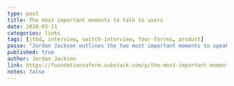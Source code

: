 ```yaml
---
type: post
title: The most important moments to talk to users
date: 2020-03-11
categories: links
tags: [jtbd, interview, switch-interview, four-forces, product]
posse: "Jordan Jackson outlines the two most important moments to speak to customers."
published: true
author: Jordan Jackson
link: https://foundationsoform.substack.com/p/the-most-important-moments-to-talk
notes: false
---
```

